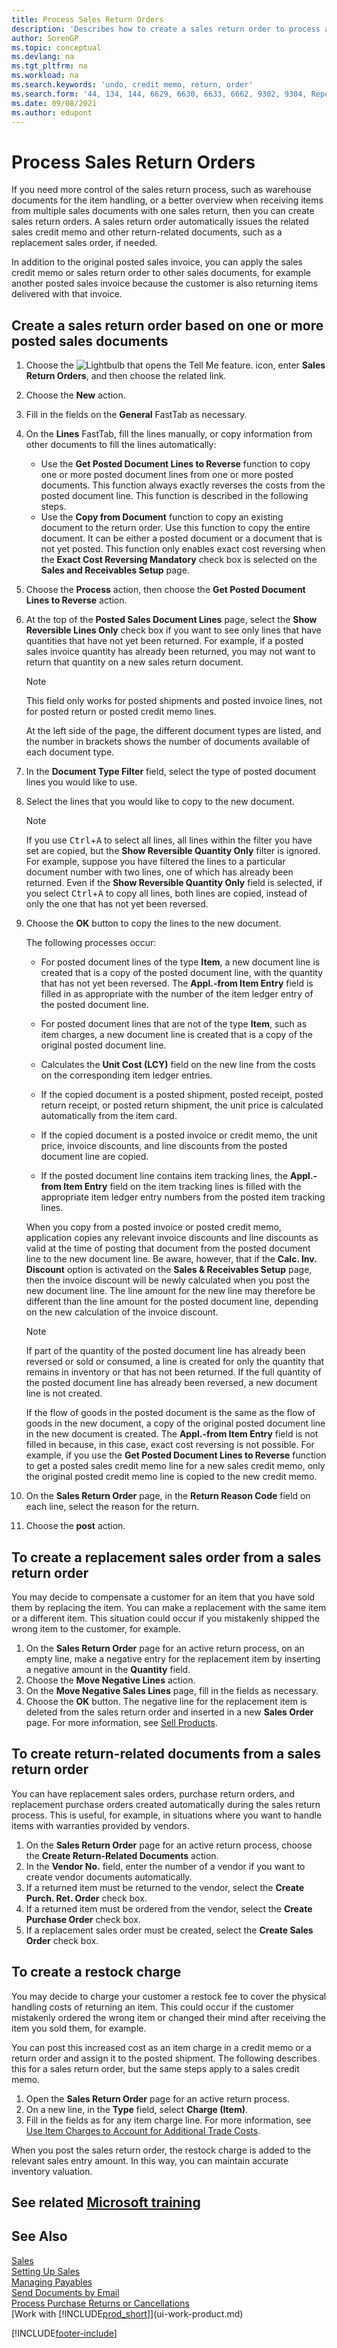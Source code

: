 ```yaml
---
title: Process Sales Return Orders
description: 'Describes how to create a sales return order to process a return, cancellation, or reimbursement for items or services you have been received payment for.'
author: SorenGP
ms.topic: conceptual
ms.devlang: na
ms.tgt_pltfrm: na
ms.workload: na
ms.search.keywords: 'undo, credit memo, return, order'
ms.search.form: '44, 134, 144, 6629, 6630, 6633, 6662, 9302, 9304, Report_6646'
ms.date: 09/08/2021
ms.author: edupont
---
```

# <a name="process-sales-return-orders"></a><a name="process-sales-return-orders"></a><a name="process-sales-return-orders"></a>Process Sales Return Orders

If you need more control of the sales return process, such as warehouse documents for the item handling, or a better overview when receiving items from multiple sales documents with one sales return, then you can create sales return orders. A sales return order automatically issues the related sales credit memo and other return-related documents, such as a replacement sales order, if needed.

In addition to the original posted sales invoice, you can apply the sales credit memo or sales return order to other sales documents, for example another posted sales invoice because the customer is also returning items delivered with that invoice.

## <a name="create-a-sales-return-order-based-on-one-or-more-posted-sales-documents"></a><a name="create-a-sales-return-order-based-on-one-or-more-posted-sales-documents"></a><a name="create-a-sales-return-order-based-on-one-or-more-posted-sales-documents"></a>Create a sales return order based on one or more posted sales documents

1. Choose the ![Lightbulb that opens the Tell Me feature.](media/ui-search/search_small.png "Tell me what you want to do") icon, enter **Sales Return Orders**, and then choose the related link.
2. Choose the **New** action.  
3. Fill in the fields on the **General** FastTab as necessary.
4. On the **Lines** FastTab, fill the lines manually, or copy information from other documents to fill the lines automatically:

    - Use the **Get Posted Document Lines to Reverse** function to copy one or more posted document lines from one or more posted documents. This function always exactly reverses the costs from the posted document line. This function is described in the following steps.    
    - Use the **Copy from Document** function to copy an existing document to the return order. Use this function to copy the entire document. It can be either a posted document or a document that is not yet posted. This function only enables exact cost reversing when the **Exact Cost Reversing Mandatory** check box is selected on the **Sales and Receivables Setup** page.  

5. Choose the **Process** action, then choose the **Get Posted Document Lines to Reverse** action.
6. At the top of the **Posted Sales Document Lines** page, select the **Show Reversible Lines Only** check box if you want to see only lines that have quantities that have not yet been returned. For example, if a posted sales invoice quantity has already been returned, you may not want to return that quantity on a new sales return document.

    > [!NOTE]  
    >  This field only works for posted shipments and posted invoice lines, not for posted return or posted credit memo lines.

    At the left side of the page, the different document types are listed, and the number in brackets shows the number of documents available of each document type.

7. In the **Document Type Filter** field, select the type of posted document lines you would like to use.  
8. Select the lines that you would like to copy to the new document.  

    > [!NOTE]  
    >  If you use <kbd>Ctrl</kbd>+<kbd>A</kbd> to select all lines, all lines within the filter you have set are copied, but the **Show Reversible Quantity Only** filter is ignored. For example, suppose you have filtered the lines to a particular document number with two lines, one of which has already been returned. Even if the **Show Reversible Quantity Only** field is selected, if you select <kbd>Ctrl</kbd>+<kbd>A</kbd> to copy all lines, both lines are copied, instead of only the one that has not yet been reversed.  

9. Choose the **OK** button to copy the lines to the new document.  

    The following processes occur:  

    -   For posted document lines of the type **Item**, a new document line is created that is a copy of the posted document line, with the quantity that has not yet been reversed. The **Appl.-from Item Entry** field is filled in as appropriate with the number of the item ledger entry of the posted document line.  

    -   For posted document lines that are not of the type **Item**, such as item charges, a new document line is created that is a copy of the original posted document line.  

    -   Calculates the **Unit Cost (LCY)** field on the new line from the costs on the corresponding item ledger entries.  

    -   If the copied document is a posted shipment, posted receipt, posted return receipt, or posted return shipment, the unit price is calculated automatically from the item card.  

    -   If the copied document is a posted invoice or credit memo, the unit price, invoice discounts, and line discounts from the posted document line are copied.  

    -   If the posted document line contains item tracking lines, the **Appl.-from Item Entry** field on the item tracking lines is filled with the appropriate item ledger entry numbers from the posted item tracking lines.  

     When you copy from a posted invoice or posted credit memo, application copies any relevant invoice discounts and line discounts as valid at the time of posting that document from the posted document line to the new document line. Be aware, however, that if the **Calc. Inv. Discount** option is activated on the **Sales & Receivables Setup** page, then the invoice discount will be newly calculated when you post the new document line. The line amount for the new line may therefore be different than the line amount for the posted document line, depending on the new calculation of the invoice discount.  

     > [!NOTE]  
     >  If part of the quantity of the posted document line has already been reversed or sold or consumed, a line is created for only the quantity that remains in inventory or that has not been returned. If the full quantity of the posted document line has already been reversed, a new document line is not created.  
     >   
     >  If the flow of goods in the posted document is the same as the flow of goods in the new document, a copy of the original posted document line in the new document is created. The **Appl.-from Item Entry** field is not filled in because, in this case, exact cost reversing is not possible. For example, if you use the **Get Posted Document Lines to Reverse** function to get a posted sales credit memo line for a new sales credit memo, only the original posted credit memo line is copied to the new credit memo.  

10. On the **Sales Return Order** page, in the **Return Reason Code** field on each line, select the reason for the return.
11. Choose the **post** action.

## <a name="to-create-a-replacement-sales-order-from-a-sales-return-order"></a><a name="to-create-a-replacement-sales-order-from-a-sales-return-order"></a><a name="to-create-a-replacement-sales-order-from-a-sales-return-order"></a>To create a replacement sales order from a sales return order
You may decide to compensate a customer for an item that you have sold them by replacing the item. You can make a replacement with the same item or a different item. This situation could occur if you mistakenly shipped the wrong item to the customer, for example.  

1. On the **Sales Return Order** page for an active return process, on an empty line, make a negative entry for the replacement item by inserting a negative amount in the **Quantity** field.  
2. Choose the **Move Negative Lines** action.
3. On the **Move Negative Sales Lines** page, fill in the fields as necessary.
4. Choose the **OK** button. The negative line for the replacement item is deleted from the sales return order and inserted in a new **Sales Order** page. For more information, see [Sell Products](sales-how-sell-products.md).

## <a name="to-create-return-related-documents-from-a-sales-return-order"></a><a name="to-create-return-related-documents-from-a-sales-return-order"></a><a name="to-create-return-related-documents-from-a-sales-return-order"></a>To create return-related documents from a sales return order
You can have replacement sales orders, purchase return orders, and replacement purchase orders created automatically during the sales return process. This is useful, for example, in situations where you want to handle items with warranties provided by vendors.

1. On the **Sales Return Order** page for an active return process, choose the **Create Return-Related Documents** action.
2. In the **Vendor No.** field, enter the number of a vendor if you want to create vendor documents automatically.
3. If a returned item must be returned to the vendor, select the **Create Purch. Ret. Order** check box.
4. If a returned item must be ordered from the vendor, select the **Create Purchase Order** check box.
5. If a replacement sales order must be created, select the **Create Sales Order** check box.

## <a name="to-create-a-restock-charge"></a><a name="to-create-a-restock-charge"></a><a name="to-create-a-restock-charge"></a>To create a restock charge
You may decide to charge your customer a restock fee to cover the physical handling costs of returning an item. This could occur if the customer mistakenly ordered the wrong item or changed their mind after receiving the item you sold them, for example.

You can post this increased cost as an item charge in a credit memo or a return order and assign it to the posted shipment. The following describes this for a sales return order, but the same steps apply to a sales credit memo.

1. Open the **Sales Return Order** page for an active return process.
2. On a new line, in the **Type** field, select **Charge (Item)**.  
3. Fill in the fields as for any item charge line. For more information, see [Use Item Charges to Account for Additional Trade Costs](payables-how-assign-item-charges.md).  

When you post the sales return order, the restock charge is added to the relevant sales entry amount. In this way, you can maintain accurate inventory valuation.  

## <a name="see-related-microsoft-training"></a><a name="see-related-microsoft-training"></a><a name="see-related-microsoft-training"></a>See related [Microsoft training](/training/paths/return-items-dynamics-365-business-central/)

## <a name="see-also"></a><a name="see-also"></a><a name="see-also"></a>See Also

[Sales](sales-manage-sales.md)  
[Setting Up Sales](sales-setup-sales.md)  
[Managing Payables](payables-manage-payables.md)  
[Send Documents by Email](ui-how-send-documents-email.md)  
[Process Purchase Returns or Cancellations](purchasing-how-process-purchase-returns-cancellations.md)  
[Work with [!INCLUDE[prod_short](includes/prod_short.md)]](ui-work-product.md)


[!INCLUDE[footer-include](includes/footer-banner.md)]
